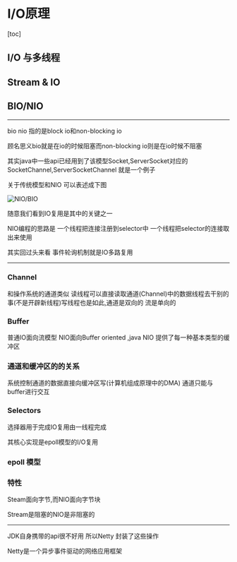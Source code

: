 # I/O原理

[toc]



## I/O 与多线程





## Stream & IO



## BIO/NIO

----

bio nio 指的是block io和non-blocking io

顾名思义bio就是在io的时候阻塞而non-blocking io则是在io时候不阻塞

其实java中一些api已经用到了该模型Socket,ServerSocket对应的SocketChannel,ServerSocketChannel 就是一个例子

关于传统模型和NIO 可以表述成下图

![NIO/BIO](https://upload-images.jianshu.io/upload_images/1357217-1c856423372e7d5a.png)

随意我们看到IO复用是其中的关键之一

NIO编程的思路是 一个线程把连接注册到selector中 一个线程把selector的连接取出来使用

其实回过头来看 事件轮询机制就是IO多路复用

---

### Channel

和操作系统的通道类似 读线程可以直接读取通道(Channel)中的数据线程去干别的事(不是开辟新线程)写线程也是如此,通道是双向的 流是单向的

### Buffer

普通IO面向流模型 NIO面向Buffer oriented ,java NIO 提供了每一种基本类型的缓冲区

### 通道和缓冲区的的关系

系统控制通道的数据直接向缓冲区写(计算机组成原理中的DMA) 通道只能与buffer进行交互

### Selectors

选择器用于完成IO复用由一线程完成

其核心实现是epoll模型的I/O复用

### epoll 模型



### 特性

Steam面向字节,而NIO面向字节块

Stream是阻塞的NIO是非阻塞的

---

JDK自身携带的api很不好用 所以Netty 封装了这些操作

Netty是一个异步事件驱动的网络应用框架

